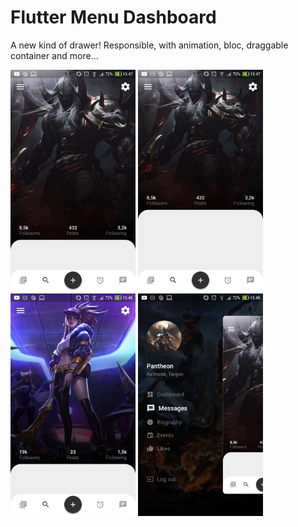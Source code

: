 # Flutter Menu Dashboard
A new kind of drawer! Responsible, with animation, bloc, draggable container and more...

<img src="static/1.jpg" width="200"> <img src="static/2.jpg" width="200"> <img src="static/3.jpg" width="200"> <img src="static/4.jpg" width="200">